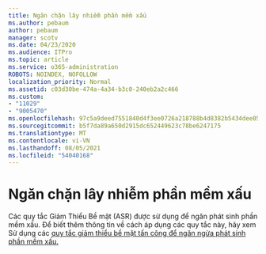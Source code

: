 ```yaml
---
title: Ngăn chặn lây nhiễm phần mềm xấu
ms.author: pebaum
author: pebaum
manager: scotv
ms.date: 04/23/2020
ms.audience: ITPro
ms.topic: article
ms.service: o365-administration
ROBOTS: NOINDEX, NOFOLLOW
localization_priority: Normal
ms.assetid: c03d30be-474a-4a34-b3c0-240eb2a2c466
ms.custom:
- "11029"
- "9005470"
ms.openlocfilehash: 97c5a9deed7551840d4f3ee0726a218788b4d8382b5434dee0566b0021d67cc9
ms.sourcegitcommit: b5f7da89a650d2915dc652449623c78be6247175
ms.translationtype: MT
ms.contentlocale: vi-VN
ms.lasthandoff: 08/05/2021
ms.locfileid: "54040168"
---
```

# <a name="prevent-malware-infection"></a>Ngăn chặn lây nhiễm phần mềm xấu

Các quy tắc Giảm Thiểu Bề mặt (ASR) được sử dụng để ngăn phát sinh phần mềm xấu. Để biết thêm thông tin về cách áp dụng các quy tắc này, hãy xem Sử dụng các [quy tắc giảm thiểu bề mặt tấn công để ngăn ngừa phát sinh phần mềm xấu.](https://docs.microsoft.com/microsoft-365/security/defender-endpoint/attack-surface-reduction?view=o365-worldwide#attack-surface-reduction-rules)